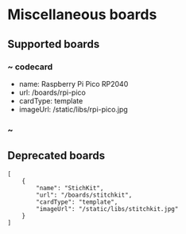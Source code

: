 # Miscellaneous boards

## Supported boards

### ~ codecard

* name: Raspberry Pi Pico RP2040
* url: /boards/rpi-pico
* cardType: template
* imageUrl: /static/libs/rpi-pico.jpg


### ~


## Deprecated boards

```codecard
[
    {
        "name": "StichKit",
        "url": "/boards/stitchkit",
        "cardType": "template",
        "imageUrl": "/static/libs/stitchkit.jpg"  
    }
]